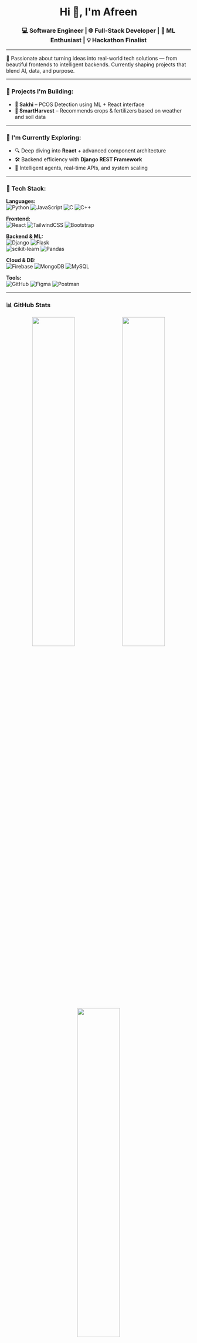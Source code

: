 <h1 align="center">Hi 👋, I'm Afreen</h1>
<h3 align="center">💻 Software Engineer | 🌐 Full-Stack Developer | 🤖 ML Enthusiast | 💡 Hackathon Finalist</h3>

---

🌟 Passionate about turning ideas into real-world tech solutions — from beautiful frontends to intelligent backends. Currently shaping projects that blend AI, data, and purpose.

---

### 🚀 Projects I'm Building:
- **🌸 Sakhi** – PCOS Detection using ML + React interface  
- **🌾 SmartHarvest** – Recommends crops & fertilizers based on weather and soil data  

---

### 🌱 I'm Currently Exploring:
- 🔍 Deep diving into **React** + advanced component architecture  
- 🛠️ Backend efficiency with **Django REST Framework**  
- 🤖 Intelligent agents, real-time APIs, and system scaling  

---

### 🧰 Tech Stack:

**Languages:**  
![Python](https://img.shields.io/badge/-Python-black?style=flat-square&logo=python) 
![JavaScript](https://img.shields.io/badge/-JavaScript-black?style=flat-square&logo=javascript) 
![C](https://img.shields.io/badge/-C-black?style=flat-square&logo=c) 
![C++](https://img.shields.io/badge/-C++-black?style=flat-square&logo=cplusplus)

**Frontend:**  
![React](https://img.shields.io/badge/-React-black?style=flat-square&logo=react) 
![TailwindCSS](https://img.shields.io/badge/-Tailwind%20CSS-black?style=flat-square&logo=tailwindcss) 
![Bootstrap](https://img.shields.io/badge/-Bootstrap-black?style=flat-square&logo=bootstrap)

**Backend & ML:**  
![Django](https://img.shields.io/badge/-Django-black?style=flat-square&logo=django) 
![Flask](https://img.shields.io/badge/-Flask-black?style=flat-square&logo=flask)  
![scikit-learn](https://img.shields.io/badge/-Scikit--Learn-black?style=flat-square&logo=scikit-learn) 
![Pandas](https://img.shields.io/badge/-Pandas-black?style=flat-square&logo=pandas)

**Cloud & DB:**  
![Firebase](https://img.shields.io/badge/-Firebase-black?style=flat-square&logo=firebase) 
![MongoDB](https://img.shields.io/badge/-MongoDB-black?style=flat-square&logo=mongodb) 
![MySQL](https://img.shields.io/badge/-MySQL-black?style=flat-square&logo=mysql)

**Tools:**  
![GitHub](https://img.shields.io/badge/-GitHub-black?style=flat-square&logo=github) 
![Figma](https://img.shields.io/badge/-Figma-black?style=flat-square&logo=figma) 
![Postman](https://img.shields.io/badge/-Postman-black?style=flat-square&logo=postman)

---

### 📊 GitHub Stats

<p align="center">
  <img src="https://github-readme-stats.vercel.app/api?username=Afreen234&show_icons=true&theme=tokyonight" width="48%"/>
  <img src="https://github-readme-streak-stats.herokuapp.com/?user=Afreen234&theme=tokyonight" width="48%"/>
</p>

<p align="center">
  <img src="https://github-readme-stats.vercel.app/api/top-langs/?username=Afreen234&layout=compact&theme=tokyonight" width="48%" />
</p>

---

### 📫 Connect With Me:

<a href="https://linkedin.com/in/afreen-mohammad-67a175292/" target="_blank">
  <img src="https://img.shields.io/badge/-LinkedIn-blue?style=flat-square&logo=linkedin" />
</a>  
<a href="https://leetcode.com/affu_4" target="_blank">
  <img src="https://img.shields.io/badge/-LeetCode-orange?style=flat-square&logo=leetcode" />
</a>  
<a href="https://github.com/Afreen234" target="_blank">
  <img src="https://img.shields.io/badge/-GitHub-black?style=flat-square&logo=github" />
</a>  

---

⭐ _“Let’s code with purpose and build what matters.”_
